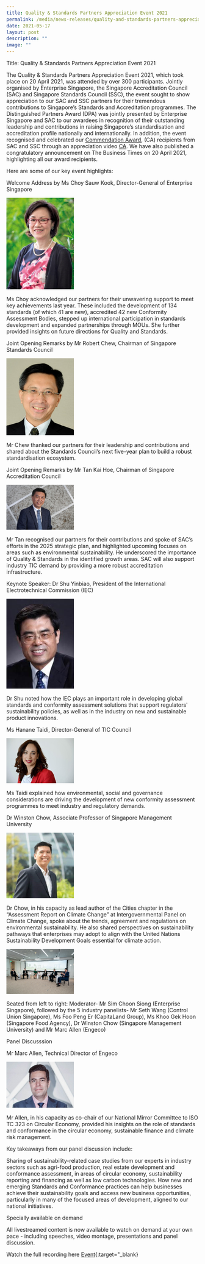 ```yaml
---
title: Quality & Standards Partners Appreciation Event 2021
permalink: /media/news-releases/quality-and-standards-partners-appreciation-event-2021/
date: 2021-05-17
layout: post
description: ""
image: ""
---
```

Title: Quality &amp; Standards Partners Appreciation Event 2021

The Quality &amp; Standards Partners Appreciation Event 2021, which took place on 20 April 2021, was attended by over 300 participants. Jointly organised by Enterprise Singapore, the Singapore Accreditation Council (SAC) and Singapore Standards Council (SSC), the event sought to show appreciation to our SAC and SSC partners for their tremendous contributions to Singapore’s Standards and Accreditation programmes. The Distinguished Partners Award (DPA) was jointly presented by Enterprise Singapore and SAC to our awardees in recognition of their outstanding leadership and contributions in raising Singapore’s standardisation and accreditation profile nationally and internationally. In addition, the event recognised and celebrated our [Commendation Award](https://www.enterprisesg.gov.sg/-/media/C1EFD50DF2334344B1F7215DEE0CDF14.ashx), (CA) recipients from SAC and SSC through an appreciation video [CA](https://youtu.be/diuTFDlhWOM). We have also published a congratulatory announcement on The Business Times on 20 April 2021, highlighting all our award recipients. 




Here are some of our key event highlights: 

Welcome Address by Ms Choy Sauw Kook, Director-General of Enterprise Singapore

<img style="width:177px" alt="Choy Saau Kook" src="/images/press-release/photos/160533E5-3F82-4757-BC9D-A3A478E99EE5.jpeg">


Ms Choy acknowledged our partners for their unwavering support to meet key achievements last year. These included the development of 134 standards (of which 41 are new), accredited 42 new Conformity Assessment Bodies, stepped up international participation in standards development and expanded partnerships through MOUs. She further provided insights on future directions for Quality and Standards. 


Joint Opening Remarks by Mr Robert Chew, Chairman of Singapore Standards Council

<img style="width:177px" alt="Mr Chew" src="/images/press-release/photos/7FFA4EC2-C45B-42EB-A9B5-D76708CE694E.jpeg">		


Mr Chew thanked our partners for their leadership and contributions and shared about the Standards Council’s next five-year plan to build a robust standardisation ecosystem.

Joint Opening Remarks by Mr Tan Kai Hoe, Chairman of Singapore Accreditation Council

<img style="width:177px" alt="Tan Kai Hoe" src="/images/press-release/photos/62E045E4-9835-4FD3-9BC2-E6B50C39E328.jpeg">				
					
Mr Tan recognised our partners for their contributions and spoke of SAC’s efforts in the 2025 strategic plan, and highlighted upcoming focuses on areas such as environmental sustainability. He underscored the importance of Quality &amp; Standards in the identified growth areas. SAC will also support industry TIC demand by providing a more robust accreditation infrastructure.
 


Keynote Speaker: Dr Shu Yinbiao, President of the International Electrotechnical Commission (IEC)

<img style="width:177px" alt="Shu Yinbiao" src="/images/press-release/photos/AF051619-C2EF-4966-B11E-4C494753A7A3.jpeg">				
	

Dr Shu noted how the IEC plays an important role in developing global standards and conformity assessment solutions that support regulators' sustainability policies, as well as in the industry on new and sustainable product innovations.  


Ms Hanane Taidi, Director-General of TIC Council


<img style="width:177px" alt="Ms Hanane" src="/images/press-release/photos/96D40772-2250-4D10-B637-6725DC38F552.jpeg">					
			
Ms Taidi explained how environmental, social and governance considerations are driving the development of new conformity assessment programmes to meet industry and regulatory demands.



Dr Winston Chow, Associate Professor of Singapore Management University


<img style="width:177px" alt="Winston" src="/images/press-release/photos/CF083F80-B515-4A85-930D-872029435665.jpeg">				


Dr Chow, in his capacity as lead author of the Cities chapter in the “Assessment Report on Climate Change” at Intergovernmental Panel on Climate Change, spoke about the trends, agreement and regulations on environmental sustainability. He also shared perspectives on sustainability pathways that enterprises may adopt to align with the United Nations Sustainability Development Goals essential for climate action.

<img style="width:177px" alt="Panel" src="/images/press-release/photos/4BCE73AF-4073-44C4-970F-8CE0EF171469.jpeg">				


Seated from left to right: Moderator- Mr Sim Choon Siong (Enterprise Singapore), followed by the 5 industry panelists- Mr Seth Wang (Control Union Singapore), Ms Foo Peng Er (CapitaLand Group), Ms Khoo Gek Hoon (Singapore Food Agency), Dr Winston Chow (Singapore Management University) and Mr Marc Allen (Engeco)


Panel Discusssion

Mr Marc Allen, Technical Director of Engeco

<img style="width:177px" alt="Mr Marc" src="/images/press-release/photos/B31CE872-A395-4666-8C49-CCB28A7926AA.jpeg">				


Mr Allen, in his capacity as co-chair of our National Mirror Committee to ISO TC 323 on Circular Economy, provided his insights on the role of standards and conformance in the circular economy, sustainable finance and climate risk management.



Key takeaways from our panel discussion include:

Sharing of sustainability-related case studies from our experts in industry sectors such as agri-food production, real estate development and conformance assessment, in areas of circular economy, sustainability reporting and financing as well as low carbon technologies.
How new and emerging Standards and Conformance practices can help businesses achieve their sustainability goals and access new business opportunities, particularly in many of the focused areas of development, aligned to our national initiatives.
 

Specially available on demand

All livestreamed content is now available to watch on demand at your own pace - including speeches, video montage, presentations and panel discussion.

 Watch the full recording here [Event](https://youtu.be/mlUpsh9eZXc){:target="_blank}